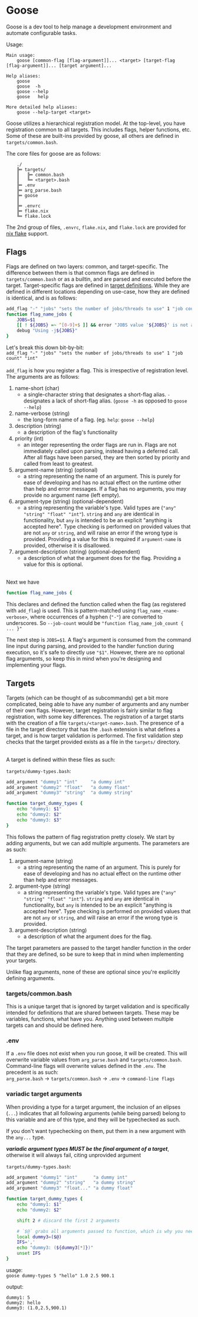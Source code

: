 
# Goose

Goose is a dev tool to help manage a development environment and automate configurable tasks.

Usage:
```
Main usage:
    goose [common-flag [flag-argument]]... <target> [target-flag [flag-argument]]... [target argument]...

Help aliases:
    goose
    goose  -h
    goose --help
    goose   help

More detailed help aliases:
    goose --help-target <target>
```

Goose utilizes a hierarchical registration model. At the top-level, you have registration common to all targets. This includes flags, helper functions, etc. Some of these are built-ins provided by goose, all others are defined in `targets/common.bash`.


The core files for goose are as follows:
```
    ./
    ╠═ targets/
    ║   ╠═ common.bash
    ║   ╚═ <target>.bash
    ╠═ .env
    ╠═ arg_parse.bash
    ╠═ goose
    ║
    ╠═ .envrc
    ╠═ flake.nix
    ╚═ flake.lock
```

The 2nd group of files, `.envrc`, `flake.nix`, and `flake.lock` are provided for [nix flake](#) support.

## Flags

Flags are defined on two layers: common, and target-specific. The difference between them is that common flags are defined in `targets/common.bash` or as a builtin, and are parsed and executed before the target. Target-specific flags are defined in [target definitions](#targets). While they are defined in different locations depending on use-case, how they are defined is identical, and is as follows:
```bash
add_flag "-" "jobs" "sets the number of jobs/threads to use" 1 "job count" "int"
function flag_name_jobs {
    JOBS=$1
    [[ ! ${JOBS} =~ ^[0-9]+$ ]] && error "JOBS value '${JOBS}' is not a valid integer!" 15
    debug "Using -j${JOBS}"
}
```

Let's break this down bit-by-bit:<br />
`add_flag "-" "jobs" "sets the number of jobs/threads to use" 1 "job count" "int"` <br /><br />
`add_flag` is how you register a flag. This is irrespective of registration level. The arguments are as follows:
1. name-short           (char)
    - a single-character string that designates a short-flag alias. `-` designates a lack of short-flag alias. (`goose -h` as opposed to `goose --help`)
2. name-verbose         (string)
    - the long-form name of a flag. (eg. `help`: `goose --help`)
3. description          (string)
    - a description of the flag's functionality
4. priority             (int)
    - an integer representing the order flags are run in. Flags are not immediately called upon parsing, instead having a deferred call. After all flags have been parsed, they are then sorted by priority and called from least to greatest.
5. argument-name        (string) (optional)
    - a string representing the name of an argument. This is purely for ease of developing and has no actual effect on the runtime other than help and error messages. If a flag has no arguments, you may provide no argument name (left empty).
6. argument-type        (string) (optional-dependent)
    - a string representing the variable's type. Valid types are (`"any" "string" "float" "int"`). `string` and `any` are identical in functionality, but `any` is intended to be an explicit "anything is accepted here". Type checking is performed on provided values that are not `any` or `string`, and will raise an error if the wrong type is provided. Providing a value for this is required if `argument-name` is provided, otherwise it is disallowed.
7. argument-description (string) (optional-dependent)
    - a description of what the argument does for the flag. Providing a value for this is optional.
<br /><br />

Next we have
```bash
function flag_name_jobs {
```
This declares and defined the function called when the flag (as registered with `add_flag`) is used. This is pattern-matched using `flag_name_<name-verbose>`, where occurrences of a hyphen (`"-"`) are converted to underscores. So `--job-count` would be `"function flag_name_job_count { ... }"`

The next step is `JOBS=$1`. A flag's argument is consumed from the command line input during parsing, and provided to the handler function during execution, so it's safe to directly use `"$1"`. However, there are no optional flag arguments, so keep this in mind when you're designing and implementing your flags.


## Targets

Targets (which can be thought of as subcommands) get a bit more complicated, being able to have any number of arguments and any number of their own flags. However, target registration is fairly similar to flag registration, with some key differences. The registration of a target starts with the creation of a file `targets/<target-name>.bash`. The presence of a file in the target directory that has the `.bash` extension is what defines a target, and is how target validation is performed. The first validation step checks that the target provided exists as a file in the `targets/` directory.

<br />
A target is defined within these files as such:<br />

`targets/dummy-types.bash`:
```bash
add_argument "dummy1" "int"     "a dummy int"
add_argument "dummy2" "float"   "a dummy float"
add_argument "dummy3" "string"  "a dummy string"

function target_dummy_types {
    echo "dummy1: $1"
    echo "dummy2: $2"
    echo "dummy3: $3"
}
```

This follows the pattern of flag registration pretty closely. We start by adding arguments, but we can add multiple arguments. The parameters are as such:

1. argument-name        (string)
    - a string representing the name of an argument. This is purely for ease of developing and has no actual effect on the runtime other than help and error messages.
2. argument-type        (string)
    - a string representing the variable's type. Valid types are (`"any" "string" "float" "int"`). `string` and `any` are identical in functionality, but `any` is intended to be an explicit "anything is accepted here". Type checking is performed on provided values that are not `any` or `string`, and will raise an error if the wrong type is provided.
3. argument-description (string)
    - a description of what the argument does for the flag.

The target parameters are passed to the target handler function in the order that they are defined, so be sure to keep that in mind when implementing your targets.

Unlike flag arguments, none of these are optional since you're explicitly defining arguments.

### targets/common.bash

This is a unique target that is ignored by target validation and is specifically intended for definitions that are shared between targets. These may be variables, functions, what have you. Anything used between multiple targets can and should be defined here.

### .env

If a `.env` file does not exist when you run goose, it will be created. This will overwrite variable values from `arg_parse.bash` and `targets/common.bash`. Command-line flags will overwrite values defined in the `.env`. The precedent is as such: <br />
`arg_parse.bash` -> `targets/common.bash` -> `.env` -> `command-line flags`

### variadic target arguments
When providing a type for a target argument, the inclusion of an elipses (`...`) indicates that all following arguments (while being parsed) belong to this variable and are of this type, and they will be typechecked as such.

If you don't want typechecking on them, put them in a new argument with the `any...` type.

***variadic argument types MUST be the final argument of a target***, otherwise it will always fail, citing unprovided argument

`targets/dummy-types.bash`:
```bash
add_argument "dummy1" "int"      "a dummy int"
add_argument "dummy2" "string"   "a dummy string"
add_argument "dummy3" "float..." "a dummy float"

function target_dummy_types {
    echo "dummy1: $1"
    echo "dummy2: $2"

    shift 2 # discard the first 2 arguments

    # `$@` grabs all arguments passed to function, which is why you need to discard the first 2
    local dummy3=($@)
    IFS=','
    echo "dummy3: (${dummy3[*]})"
    unset IFS
}
```
usage:<br/>
`goose dummy-types 5 "hello" 1.0 2.5 900.1`

output:
```
dummy1: 5
dummy2: hello
dummy3: (1.0,2.5,900.1)
```

<!--
## Build System

Goose can also function as a comprehensive build system! This is done completely through the use of the `transforms` function, which describes how the target *transforms* an input into an output. 

Let's start with the syntax:<br/>
`transforms "input1=>output1"`<br/>
`transforms "input1,input2=>output2"`<br/>
`transforms "input1,input3=>output2,output3"`<br/>
All of these are valid ways to use `transforms`. Each one of these describes a collection of inputs that are necessary to generate the specified outputs. So if we say `transforms "input1,input3=>output2,output3"`, then in order to generate `output2`, goose will generate `input1` and `input3`, if those are generated.

But what exactly is an input? On their own, they can only be used to specificy other targets. But you can use deferred variable expansion to get more complex behaviour!

### Deferred Variable Expansion

#### Quick Reference
For a quick reference, here are the possible expansions:
```
%{var: self->arg1}      # target 'self' refers to the current target
%{var: target2->arg1}   # target2's arg1 argument

%{flag: self->flag1}    # target 'self' refers to the current target
%{flag: target2->flag1} # target2's flag1 flag


%%{var:  var_e}         # variable specifier
%%{file: file.txt}      # file specifier
%%{glob: src/*.c}       # glob specifier
```

#### Local Variable Expansion

Let's start simple, with "local" variable expansions. These describe evaluations of values described by a target. Currently, this only includes target arguments. So you may have a target that looks like the following:

```bash
description "generates the executable"

transforms "%{flag: this->backend}=>my-exe"

add_flag '-' "backend" "the backend to use" 0 "backend" "string"

function target_build {
    ${CC} ...
}
```
-->

